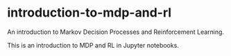# introduction-to-mdp-and-rl
An introduction to Markov Decision Processes and Reinforcement Learning.

This is an introduction to MDP and RL in Jupyter notebooks.

